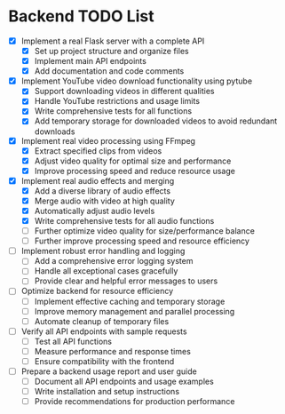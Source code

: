 # Backend TODO List

- [x] Implement a real Flask server with a complete API
  - [x] Set up project structure and organize files
  - [x] Implement main API endpoints
  - [x] Add documentation and code comments

- [x] Implement YouTube video download functionality using pytube
  - [x] Support downloading videos in different qualities
  - [x] Handle YouTube restrictions and usage limits
  - [x] Write comprehensive tests for all functions
  - [x] Add temporary storage for downloaded videos to avoid redundant downloads

- [x] Implement real video processing using FFmpeg
  - [x] Extract specified clips from videos
  - [x] Adjust video quality for optimal size and performance
  - [x] Improve processing speed and reduce resource usage

- [x] Implement real audio effects and merging
  - [x] Add a diverse library of audio effects
  - [x] Merge audio with video at high quality
  - [x] Automatically adjust audio levels
  - [x] Write comprehensive tests for all audio functions
  - [ ] Further optimize video quality for size/performance balance
  - [ ] Further improve processing speed and resource efficiency

- [ ] Implement robust error handling and logging
  - [ ] Add a comprehensive error logging system
  - [ ] Handle all exceptional cases gracefully
  - [ ] Provide clear and helpful error messages to users

- [ ] Optimize backend for resource efficiency
  - [ ] Implement effective caching and temporary storage
  - [ ] Improve memory management and parallel processing
  - [ ] Automate cleanup of temporary files

- [ ] Verify all API endpoints with sample requests
  - [ ] Test all API functions
  - [ ] Measure performance and response times
  - [ ] Ensure compatibility with the frontend

- [ ] Prepare a backend usage report and user guide
  - [ ] Document all API endpoints and usage examples
  - [ ] Write installation and setup instructions
  - [ ] Provide recommendations for production performance
